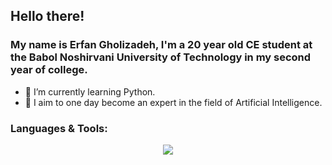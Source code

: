 ## Hello there!

<h3>My name is Erfan Gholizadeh, I'm a 20 year old CE student at the Babol Noshirvani University of Technology in my second year of college.</h3>

- 🌱 I’m currently learning Python.
- 🚀 I aim to one day become an expert in the field of Artificial Intelligence.

<h3>Languages & Tools:</h3>  
<p align="center">
  <a href="https://skillicons.dev">
    <img src="https://skillicons.dev/icons?i=cpp,postgresql,js,html,css,vscode&theme=dark" />
  </a>
</p>
 
